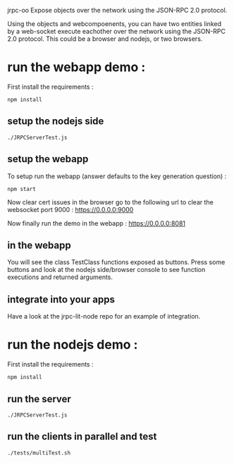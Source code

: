jrpc-oo Expose objects over the network using the JSON-RPC 2.0 protocol.

Using the objects and webcompoenents, you can have two entities linked by a web-socket execute eachother over the network using the JSON-RPC 2.0 protocol. This could be a browser and nodejs, or two browsers.

# run the webapp demo :

First install the requirements :
```
npm install
```

## setup the nodejs side

```
./JRPCServerTest.js
```

## setup the webapp

To setup run the webapp (answer defaults to the key generation question) :
```
npm start
```
Now clear cert issues in the browser go to the following url to clear the websocket port 9000 : https://0.0.0.0:9000

Now finally run the demo in the webapp : https://0.0.0.0:8081

## in the webapp

You will see the class TestClass functions exposed as buttons. Press some buttons and look at the nodejs side/browser console to see function executions and returned arguments.

## integrate into your apps

Have a look at the jrpc-lit-node repo for an example of integration.

# run the nodejs demo :

First install the requirements :
```
npm install
```
## run the server
```
./JRPCServerTest.js
```
## run the clients in parallel and test

```
./tests/multiTest.sh

```
